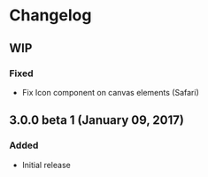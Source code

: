 # Changelog

## WIP

### Fixed

- Fix Icon component on canvas elements (Safari)

## 3.0.0 beta 1 (January 09, 2017)

### Added

- Initial release
